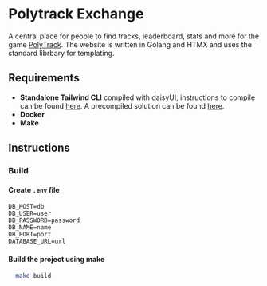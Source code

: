 # Polytrack Exchange

A central place for people to find tracks, leaderboard, stats and more for the game [PolyTrack](https://www.kodub.com/apps/polytrack). The website is written in Golang and HTMX and uses the standard librbary for templating.

## Requirements

- **Standalone Tailwind CLI** compiled with daisyUI, instructions to compile can be found [here](https://github.com/tailwindlabs/tailwindcss/discussions/12294#discussioncomment-8268378). A precompiled solution can be found [here](https://github.com/dobicinaitis/tailwind-cli-extra).
- **Docker**
- **Make**

## Instructions
### Build 
#### Create `.env` file

```
DB_HOST=db
DB_USER=user
DB_PASSWORD=password
DB_NAME=name
DB_PORT=port
DATABASE_URL=url
```

#### Build the project using make
```sh
  make build
```

